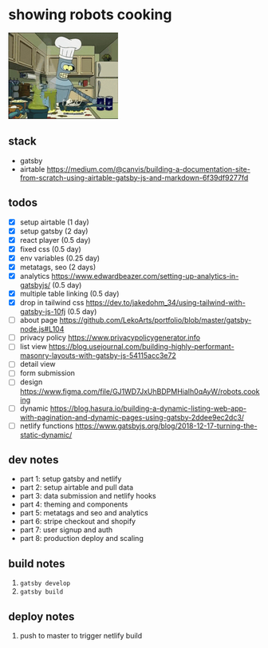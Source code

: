 # showing robots cooking

![bender](bender.gif)


## stack 

* gatsby
* airtable https://medium.com/@canvis/building-a-documentation-site-from-scratch-using-airtable-gatsby-js-and-markdown-6f39df9277fd

## todos

- [x] setup airtable (1 day)
- [x] setup gatsby (2 day)
- [x] react player (0.5 day)
- [x] fixed css (0.5 day)
- [x] env variables (0.25 day)
- [x] metatags, seo (2 days)
- [x] analytics https://www.edwardbeazer.com/setting-up-analytics-in-gatsbyjs/ (0.5 day)
- [x] multiple table linking (0.5 day)
- [x] drop in tailwind css https://dev.to/jakedohm_34/using-tailwind-with-gatsby-js-10fj (0.5 day)
- [ ] about page https://github.com/LekoArts/portfolio/blob/master/gatsby-node.js#L104
- [ ] privacy policy https://www.privacypolicygenerator.info
- [ ] list view https://blog.usejournal.com/building-highly-performant-masonry-layouts-with-gatsby-js-54115acc3e72
- [ ] detail view
- [ ] form submission
- [ ] design https://www.figma.com/file/GJ1WD7JxUhBDPMHiaIh0qAyW/robots.cooking
- [ ] dynamic https://blog.hasura.io/building-a-dynamic-listing-web-app-with-pagination-and-dynamic-pages-using-gatsby-2ddee9ec2dc3/
- [ ] netlify functions https://www.gatsbyjs.org/blog/2018-12-17-turning-the-static-dynamic/

## dev notes

- part 1: setup gatsby and netlify
- part 2: setup airtable and pull data
- part 3: data submission and netlify hooks
- part 4: theming and components
- part 5: metatags and seo and analytics
- part 6: stripe checkout and shopify
- part 7: user signup and auth
- part 8: production deploy and scaling

## build notes

1. `gatsby develop`
2. `gatsby build`

## deploy notes

1. push to master to trigger netlify build